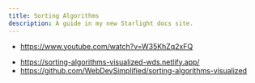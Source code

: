 ```yaml
---
title: Sorting Algorithms
description: A guide in my new Starlight docs site.
---
```


- <https://www.youtube.com/watch?v=W35KhZq2xFQ>

* <https://sorting-algorithms-visualized-wds.netlify.app/>
* <https://github.com/WebDevSimplified/sorting-algorithms-visualized>
